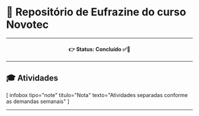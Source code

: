 # 👾 Repositório de Eufrazine do curso Novotec

<hr>

<h4 align='center'>
👉 Status: Concluído ✅🎉
</h4>

<hr>

## 🎓 Atividades
[ infobox tipo="note" titulo="Nota" texto="Atividades separadas conforme as demandas semanais" ]
<hr>
